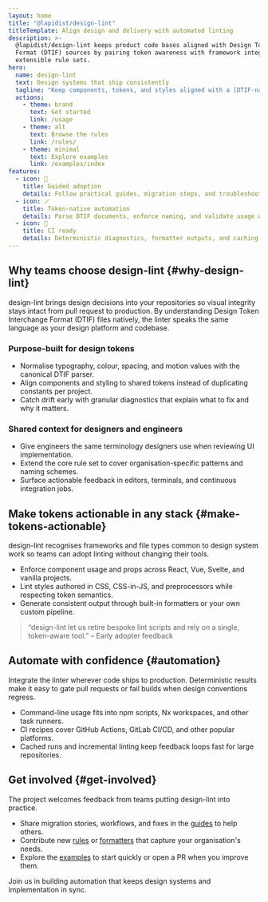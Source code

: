 ```yaml
---
layout: home
title: "@lapidist/design-lint"
titleTemplate: Align design and delivery with automated linting
description: >-
  @lapidist/design-lint keeps product code bases aligned with Design Token Interchange
  Format (DTIF) sources by pairing token awareness with framework integrations and
  extensible rule sets.
hero:
  name: design-lint
  text: Design systems that ship consistently
  tagline: "Keep components, tokens, and styles aligned with a [DTIF-native](https://dtif.lapidist.net) linter built for teams."
  actions:
    - theme: brand
      text: Get started
      link: /usage
    - theme: alt
      text: Browse the rules
      link: /rules/
    - theme: minimal
      text: Explore examples
      link: /examples/index
features:
  - icon: 🧭
    title: Guided adoption
    details: Follow practical guides, migration steps, and troubleshooting recipes to roll the linter out across teams.
  - icon: 🪄
    title: Token-native automation
    details: Parse DTIF documents, enforce naming, and validate usage with dedicated design-system and token rules.
  - icon: 🚦
    title: CI ready
    details: Deterministic diagnostics, formatter outputs, and caching make lint feedback fast in local and pipeline runs.
---
```


<!-- markdownlint-disable MD033 -->

<section class="home-section" aria-labelledby="why-design-lint">

## Why teams choose design-lint {#why-design-lint}

design-lint brings design decisions into your repositories so visual integrity stays intact
from pull request to production. By understanding Design Token Interchange Format (DTIF)
files natively, the linter speaks the same language as your design platform and codebase.

### Purpose-built for design tokens

- Normalise typography, colour, spacing, and motion values with the canonical DTIF parser.
- Align components and styling to shared tokens instead of duplicating constants per
  project.
- Catch drift early with granular diagnostics that explain what to fix and why it matters.

### Shared context for designers and engineers

- Give engineers the same terminology designers use when reviewing UI implementation.
- Extend the core rule set to cover organisation-specific patterns and naming schemes.
- Surface actionable feedback in editors, terminals, and continuous integration jobs.

</section>

<section class="home-section" aria-labelledby="make-tokens-actionable">

## Make tokens actionable in any stack {#make-tokens-actionable}

design-lint recognises frameworks and file types common to design system work so teams can
adopt linting without changing their tools.

- Enforce component usage and props across React, Vue, Svelte, and vanilla projects.
- Lint styles authored in CSS, CSS-in-JS, and preprocessors while respecting token
  semantics.
- Generate consistent output through built-in formatters or your own custom pipeline.

> “design-lint let us retire bespoke lint scripts and rely on a single, token-aware tool.” – Early adopter feedback

</section>

<section class="home-section" aria-labelledby="automation">

## Automate with confidence {#automation}

Integrate the linter wherever code ships to production. Deterministic results make it easy
to gate pull requests or fail builds when design conventions regress.

- Command-line usage fits into npm scripts, Nx workspaces, and other task runners.
- CI recipes cover GitHub Actions, GitLab CI/CD, and other popular platforms.
- Cached runs and incremental linting keep feedback loops fast for large repositories.

</section>

<section class="home-section" aria-labelledby="get-involved">

## Get involved {#get-involved}

The project welcomes feedback from teams putting design-lint into practice.

- Share migration stories, workflows, and fixes in the [guides](/usage) to help others.
- Contribute new [rules](/rules/) or [formatters](/formatters) that capture your
  organisation's needs.
- Explore the [examples](/examples/index) to start quickly or open a PR when you improve
  them.

Join us in building automation that keeps design systems and implementation in sync.

</section>

<!-- markdownlint-enable MD033 -->
